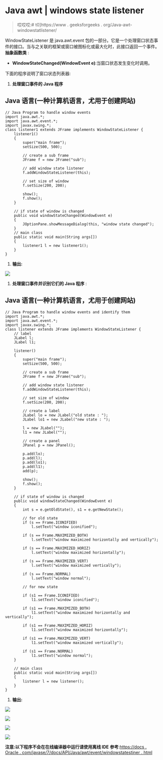 # Java awt | windows state listener

> 哎哎哎:# t0]https://www . geeksforgeeks . org/Java-awt-windowstatlistener/

WindowStateListener 是 java.awt.event 包的一部分。它是一个处理窗口状态事件的接口。当与之关联的框架或窗口被图标化或最大化时，此接口返回一个事件。
**抽象函数类** :

*   **WindowStateChanged(WindowEvent e)**:当窗口状态发生变化时调用。

下面的程序说明了窗口状态列表器:

1.  **处理窗口事件的 Java 程序**

## Java 语言(一种计算机语言，尤用于创建网站)

```
// Java Program to handle window events
import java.awt.*;
import java.awt.event.*;
import javax.swing.*;
class listener1 extends JFrame implements WindowStateListener {
    listener1()
    {
        super("main frame");
        setSize(500, 500);

        // create a sub frame
        JFrame f = new JFrame("sub");

        // add window state listener
        f.addWindowStateListener(this);

        // set size of window
        f.setSize(200, 200);

        show();
        f.show();
    }

    // if state of window is changed
    public void windowStateChanged(WindowEvent e)
    {
        JOptionPane.showMessageDialog(this, "window state changed");
    }
    // main class
    public static void main(String args[])
    {
        listener1 l = new listener1();
    }
}
```

1.  **输出:**

![](img/2b71a4376eaf41ff3d8a955328488761.png)

1.  **处理窗口事件并识别它们的 Java 程序** :

## Java 语言(一种计算机语言，尤用于创建网站)

```
// Java Program to handle window events and identify them
import java.awt.*;
import java.awt.event.*;
import javax.swing.*;
class listener extends JFrame implements WindowStateListener {
    // label
    JLabel l;
    JLabel l1;

    listener()
    {
        super("main frame");
        setSize(500, 500);

        // create a sub frame
        JFrame f = new JFrame("sub");

        // add window state listener
        f.addWindowStateListener(this);

        // set size of window
        f.setSize(200, 200);

        // create a label
        JLabel lo = new JLabel("old state : ");
        JLabel lo1 = new JLabel("new state : ");

        l = new JLabel("");
        l1 = new JLabel("");

        // create a panel
        JPanel p = new JPanel();

        p.add(lo);
        p.add(l);
        p.add(lo1);
        p.add(l1);
        add(p);

        show();
        f.show();
    }

    // if state of window is changed
    public void windowStateChanged(WindowEvent e)
    {
        int s = e.getOldState(), s1 = e.getNewState();

        // for old state
        if (s == Frame.ICONIFIED)
            l.setText("window iconified");

        if (s == Frame.MAXIMIZED_BOTH)
            l.setText("window maximized horizontally and vertically");

        if (s == Frame.MAXIMIZED_HORIZ)
            l.setText("window maximized horizontally");

        if (s == Frame.MAXIMIZED_VERT)
            l.setText("window maximized vertically");

        if (s == Frame.NORMAL)
            l.setText("window normal");

        // for new state

        if (s1 == Frame.ICONIFIED)
            l1.setText("window iconified");

        if (s1 == Frame.MAXIMIZED_BOTH)
            l1.setText("window maximized horizontally and vertically");

        if (s1 == Frame.MAXIMIZED_HORIZ)
            l1.setText("window maximized horizontally");

        if (s1 == Frame.MAXIMIZED_VERT)
            l1.setText("window maximized vertically");

        if (s1 == Frame.NORMAL)
            l1.setText("window normal");
    }

    // main class
    public static void main(String args[])
    {
        listener l = new listener();
    }
}
```

1.  **输出:**

![](img/84d7345ff80653afe7b9506e0f019fed.png)

![](img/58f287375fe0e7b71c0cc8c155ac732c.png)

![](img/099cc7eff6a5ac698c350f04404c332f.png)

![](img/6e1d90577a2fbde79bdf5bf145cf0cc7.png)

**注意:以下程序不会在在线编译器中运行请使用离线 IDE**
**参考**:[https://docs . Oracle . com/javase/7/docs/API/Java/awt/event/windowstatestiner . html](https://docs.oracle.com/javase/7/docs/api/java/awt/event/WindowStateListener.html)